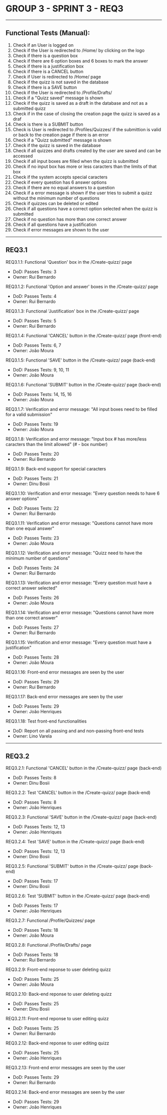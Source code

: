 # GROUP 3 - SPRINT 3 - REQ3
---

## Functional Tests (Manual):
1. Check if an User is logged on
2. Check if the User is redirected to /Home/ by clicking on the logo
3. Check if there is a question box
4. Check if there are 6 option boxes and 6 boxes to mark the answer
5. Check if there is a justification box
6. Check if there is a CANCEL button
7. Check if User is redirected to /Home/ page
8. Check if the quizz is not saved in the database
9. Check if there is a SAVE button
10. Check if the User is redirected to /Profile/Drafts/
11. Check if a "Quizz saved" message is shown
12. Check if the quizz is saved as a draft in the database and not as a submitted quizz
13. Check if in the case of closing the creation page the quizz is saved as a draf
14. Check is there is a SUBMIT button
15. Check is User is redirected to /Profiles/Quizzes/ if the submittion is valid or back to the creation page if there is an error
16. Check if a "Quizz submitted" message is shown
17. Check if the quizz is saved in the database
18. Check if all quizzes and drafts created by the user are saved and can be accessed
19. Check if all input boxes are filled when the quizz is submitted
20. Check if no input box has more or less caracters than the limits of that box
21. Check if the system accepts special caracters
22. Check if every question has 6 answer options
23. Check if there are no equal answers to a question
24. Check if a error message is shown if the user tries to submit a quizz without the minimum number of questions
25. Check if quizzes can be deleted or edited 
26. Check if all questions have a correct option selected when the quizz is submitted
27. Check if no question has more than one correct answer
28. Check if all questions have a justification
29. Check if error messages are shown to the user

---

## REQ3.1

REQ3.1.1: Functional 'Question' box in the /Create-quizz/ page

- DoD: Passes Tests: 3
- Owner: Rui Bernardo


REQ3.1.2: Functional 'Option and answer' boxes in the /Create-quizz/ page

- DoD: Passes Tests: 4
- Owner: Rui Bernardo


REQ3.1.3: Functional 'Justification' box in the /Create-quizz/ page

- DoD: Passes Tests: 5
- Owner: Rui Bernardo



REQ3.1.4: Functional 'CANCEL' button in the /Create-quizz/ page (front-end)

- DoD: Passes Tests: 6, 7
- Owner: João Moura


REQ3.1.5: Functional 'SAVE' button in the /Create-quizz/ page (back-end)

- DoD: Passes Tests: 9, 10, 11
- Owner: João Moura


REQ3.1.6: Functional 'SUBMIT' button in the /Create-quizz/ page (back-end)

- DoD: Passes Tests: 14, 15, 16
- Owner: João Moura


REQ3.1.7: Verification and error message: "All input boxes need to be filled for a valid submission"

- DoD: Passes Tests: 19
- Owner: João Moura


REQ3.1.8: Verification and error message: "Input box # has more/less caracters than the limit allowed" (# - box number)

- DoD: Passes Tests: 20
- Owner: Rui Bernardo


REQ3.1.9: Back-end support for special caracters

- DoD: Passes Tests: 21
- Owner: Dinu Bosii


REQ3.1.10: Verification and error message: "Every question needs to have 6 answer options"

- DoD: Passes Tests: 22
- Owner: Rui Bernardo


REQ3.1.11: Verification and error message: "Questions cannot have more than one equal answer"

- DoD: Passes Tests: 23
- Owner: João Moura


REQ3.1.12: Verification and error message: "Quizz need to have the minimum number of questions"

- DoD: Passes Tests: 24
- Owner: Rui Bernardo


REQ3.1.13: Verification and error message: "Every question must have a correct answer selected"

- DoD: Passes Tests: 26
- Owner: João Moura


REQ3.1.14: Verification and error message: "Questions cannot have more than one correct answer"

- DoD: Passes Tests: 27
- Owner: Rui Bernardo


REQ3.1.15: Verification and error message: "Every question must have a justification"

- DoD: Passes Tests: 28
- Owner: João Moura


REQ3.1.16: Front-end error messages are seen by the user

- DoD: Passes Tests: 29
- Owner: Rui Bernardo


REQ3.1.17: Back-end error messages are seen by the user

- DoD: Passes Tests: 29
- Owner: João Henriques


REQ3.1.18: Test front-end functionalities

- DoD: Report on all passing and and non-passing front-end tests
- Owner: Lino Varela


---

## REQ3.2

REQ3.2.1: Functional 'CANCEL' button in the /Create-quizz/ page (back-end)

- DoD: Passes Tests: 8
- Owner: Dinu Bosii


REQ3.2.2: Test 'CANCEL' button in the /Create-quizz/ page (back-end)

- DoD: Passes Tests: 8
- Owner: João Henriques


REQ3.2.3: Functional 'SAVE' button in the /Create-quizz/ page (back-end)

- DoD: Passes Tests: 12, 13
- Owner: João Henriques


REQ3.2.4: Test 'SAVE' button in the /Create-quizz/ page (back-end)

- DoD: Passes Tests: 12, 13
- Owner: Dino Bosii


REQ3.2.5: Functional 'SUBMIT' button in the /Create-quizz/ page (back-end)

- DoD: Passes Tests: 17
- Owner: Dinu Bosii


REQ3.2.6: Test 'SUBMIT' button in the /Create-quizz/ page (back-end)

- DoD: Passes Tests: 17
- Owner: João Henriques


REQ3.2.7: Functional /Profile/Quizzes/ page

- DoD: Passes Tests: 18
- Owner: João Moura


REQ3.2.8: Functional /Profile/Drafts/ page

- DoD: Passes Tests: 18
- Owner: Rui Bernardo


REQ3.2.9: Front-end reponse to user deleting quizz

- DoD: Passes Tests: 25
- Owner: João Moura


REQ3.2.10: Back-end reponse to user deleting quizz

- DoD: Passes Tests: 25
- Owner: Dinu Bosii



REQ3.2.11: Front-end reponse to user editing quizz

- DoD: Passes Tests: 25
- Owner: Rui Bernardo


REQ3.2.12: Back-end reponse to user editing quizz

- DoD: Passes Tests: 25
- Owner: João Henriques


REQ3.2.13: Front-end error messages are seen by the user

- DoD: Passes Tests: 29
- Owner: Rui Bernardo


REQ3.2.14: Back-end error messages are seen by the user

- DoD: Passes Tests: 29
- Owner: João Henriques